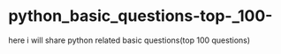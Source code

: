 # python_basic_questions-top-_100-
here i will share python related basic questions(top 100 questions)
